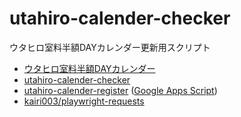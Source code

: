 # utahiro-calender-checker
ウタヒロ室料半額DAYカレンダー更新用スクリプト

- [ウタヒロ室料半額DAYカレンダー](https://calendar.google.com/calendar/u/0?cid=MTExNTZkNzVmMmQyZjA3ZTIwYWRjMTMxZmZjOGRkNWQ0NjdlZGRhOTExNGE2YzI4ZjM1N2IwM2UxNjU3OGNhMkBncm91cC5jYWxlbmRhci5nb29nbGUuY29t)
- [utahiro-calender-checker](https://github.com/kairi003/utahiro-calender-cheker/)
- [utahiro-calender-register](https://github.com/kairi003/utahiro-calender-register/) ([Google Apps Script](https://script.google.com/d/1fkLfm6z0P-uNt8rLwgwpKooO1DPHAGkQMzXqMccMsvTV6zjNjrnBUZha/edit?usp=sharing))
- [kairi003/playwright-requests](https://hub.docker.com/r/kairi003/playwright-requests)
